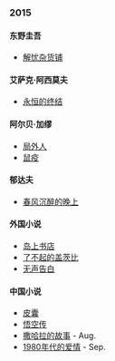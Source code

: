 ### 2015

#### 东野圭吾

- [解忧杂货铺](http://book.douban.com/subject/25862578/)

#### 艾萨克·阿西莫夫

- [永恒的终结](http://book.douban.com/subject/25829693/)

#### 阿尔贝·加缪

- [局外人](http://book.douban.com/subject/4908885/)
- [鼠疫](http://book.douban.com/subject/5406559/)

#### 郁达夫

- [春风沉醉的晚上](http://book.douban.com/subject/2010284/)

#### 外国小说

- [岛上书店](http://book.douban.com/subject/26340138/)
- [了不起的盖茨比](http://book.douban.com/subject/10738023/)
- [无声告白](http://book.douban.com/subject/26382433/)

#### 中国小说

- [皮囊](http://book.douban.com/subject/26278687/)
- [悟空传](http://book.douban.com/subject/6431994/)
- [撒哈拉的故事](http://book.douban.com/subject/6710437/) - Aug.
- [1980年代的爱情](http://book.douban.com/subject/25696089/) - Sep.
